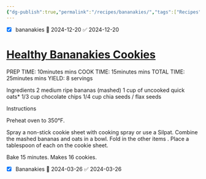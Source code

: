 ```yaml
---
{"dg-publish":true,"permalink":"/recipes/bananakies/","tags":["Recipes"],"noteIcon":"","created":"2024-03-01T17:15:00","updated":"2024-03-01 17:15"}
---
```


- [x] bananakies 🛫 2024-12-20 ✅ 2024-12-20
# [Healthy Bananakies Cookies](https://www.skinnytaste.com/healthy-cookies/#recipe) 

PREP TIME: 10minutes mins
COOK TIME: 15minutes mins
TOTAL TIME: 25minutes mins
YIELD: 8 servings

Ingredients
2 medium ripe bananas (mashed)
1 cup of uncooked quick oats*
1/3 cup chocolate chips
1/4 cup chia seeds / flax seeds

Instructions

Preheat oven to 350°F.  


Spray a non-stick cookie sheet with cooking spray or use a Silpat.
Combine the mashed bananas and oats in a bowl. Fold in the other items
.
Place a tablespoon of each on the cookie sheet.

Bake 15 minutes. Makes 16 cookies.


- [x] Bananakies 🛫 2024-03-26 ✅ 2024-03-26


